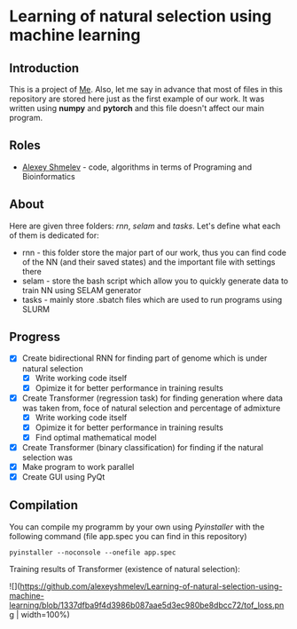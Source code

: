 # Learning of natural selection using machine learning

## Introduction

This is a project of [Me](github.com/alexeyshmelev). Also, let me say in advance that most of files in this repository are stored here just as the first example of our work. It was written using **numpy** and **pytorch** and this file doesn't affect our main program.

## Roles

* [Alexey Shmelev](github.com/Grenlex) - code, algorithms in terms of Programing and Bioinformatics
## About

Here are given three folders: *rnn*, *selam* and *tasks*. Let's define what each of them is dedicated for:

* rnn - this folder store the major part of our work, thus you can find code of the NN (and their saved states) and the important file with settings there
* selam - store the bash script which allow you to quickly generate data to train NN using SELAM generator
* tasks - mainly store .sbatch files which are used to run programs using SLURM

## Progress

- [X] Create bidirectional RNN for finding part of genome which is under natural selection
    - [X] Write working code itself
    - [X] Opimize it for better performance in training results
- [X] Create Transformer (regression task) for finding generation where data was taken from, foce of natural selection and percentage of admixture
    - [X] Write working code itself
    - [X]  Opimize it for better performance in training results
    - [X] Find optimal mathematical model
- [X] Create Transformer (binary classification) for finding if the natural selection was
- [X] Make program to work parallel
- [X] Create GUI using PyQt

## Compilation

You can compile my programm by your own using  *Pyinstaller* with the following command (file app.spec you can find in this repository)

```
pyinstaller --noconsole --onefile app.spec
```

Training results of Transformer (existence of natural selection):

![](https://github.com/alexeyshmelev/Learning-of-natural-selection-using-machine-learning/blob/1337dfba9f4d3986b087aae5d3ec980be8dbcc72/tof_loss.png | width=100%)
